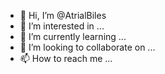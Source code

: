 - 👋 Hi, I’m @AtrialBiles
- 👀 I’m interested in ...
- 🌱 I’m currently learning ...
- 💞️ I’m looking to collaborate on ...
- 📫 How to reach me ...

<!---
AtrialBiles/AtrialBiles is a ✨ special ✨ repository because its `README.md` (this file) appears on your GitHub profile.
You can click the Preview link to take a look at your changes.
--->
